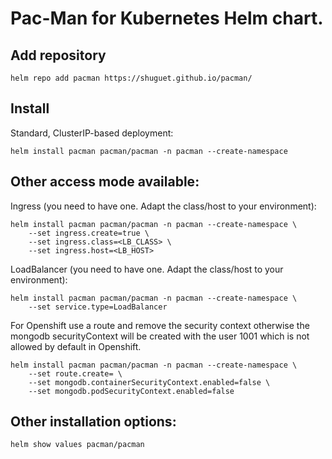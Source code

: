 # Pac-Man for Kubernetes Helm chart.

## Add repository
```
helm repo add pacman https://shuguet.github.io/pacman/
```

## Install

Standard, ClusterIP-based deployment:
```
helm install pacman pacman/pacman -n pacman --create-namespace
```

## Other access mode available:

Ingress (you need to have one. Adapt the class/host to your environment):
```
helm install pacman pacman/pacman -n pacman --create-namespace \
    --set ingress.create=true \
    --set ingress.class=<LB_CLASS> \
    --set ingress.host=<LB_HOST>
```

LoadBalancer (you need to have one. Adapt the class/host to your environment):
```
helm install pacman pacman/pacman -n pacman --create-namespace \
    --set service.type=LoadBalancer
```

For Openshift use a route and remove the security context otherwise the 
mongodb securityContext will be created with the user 1001 which is not allowed 
by default in Openshift.
```
helm install pacman pacman/pacman -n pacman --create-namespace \
    --set route.create= \
    --set mongodb.containerSecurityContext.enabled=false \
    --set mongodb.podSecurityContext.enabled=false
```

## Other installation options:
```
helm show values pacman/pacman
```